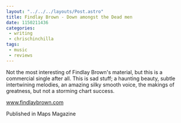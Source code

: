 ```yaml
---
layout: "../../../layouts/Post.astro"
title: Findlay Brown - Down amongst the Dead men
date: 1150211436
categories:
 - writing
 - chrischinchilla
tags: 
 - music 
 - reviews
---
```


Not the most interesting of Findlay Brown's material, but this is a commercial single after all. This is sad stuff; a haunting beauty, subtle intertwining melodies, an amazing silky smooth voice, the makings of greatness, but not a storming chart success.

<a href='https://www.findlaybrown.com' target='_blank'>www.findlaybrown.com</a>

Published in Maps Magazine
